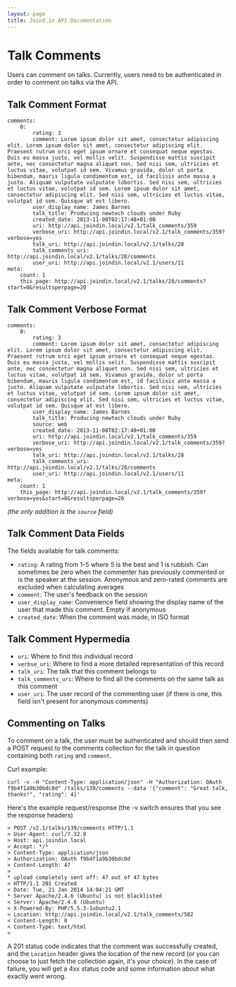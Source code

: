 ```yaml
---
layout: page
title: Joind.in API Documentation
---
```


# Talk Comments

Users can comment on talks.  Currently, users need to be authenticated in order to comment on talks via the API.

## Talk Comment Format

~~~~
comments:
    0:
        rating: 3
        comment: Lorem ipsum dolor sit amet, consectetur adipiscing elit. Lorem ipsum dolor sit amet, consectetur adipiscing elit. Praesent rutrum orci eget ipsum ornare et consequat neque egestas. Duis eu massa justo, vel mollis velit. Suspendisse mattis suscipit ante, nec consectetur magna aliquet non. Sed nisi sem, ultricies et luctus vitae, volutpat id sem. Vivamus gravida, dolor ut porta bibendum, mauris ligula condimentum est, id facilisis ante massa a justo. Aliquam vulputate vulputate lobortis. Sed nisi sem, ultricies et luctus vitae, volutpat id sem. Lorem ipsum dolor sit amet, consectetur adipiscing elit. Sed nisi sem, ultricies et luctus vitae, volutpat id sem. Quisque at est libero.
        user_display_name: James Barnes
        talk_title: Producing newtech clouds under Ruby
        created_date: 2013-11-08T02:17:48+01:00
        uri: http://api.joindin.local/v2.1/talk_comments/359
        verbose_uri: http://api.joindin.local/v2.1/talk_comments/359?verbose=yes
        talk_uri: http://api.joindin.local/v2.1/talks/28
        talk_comments_uri: http://api.joindin.local/v2.1/talks/28/comments
        user_uri: http://api.joindin.local/v2.1/users/11
meta:
    count: 1
    this_page: http://api.joindin.local/v2.1/talks/28/comments?start=0&resultsperpage=20
~~~~

## Talk Comment Verbose Format

~~~~
comments:
    0:
        rating: 3
        comment: Lorem ipsum dolor sit amet, consectetur adipiscing elit. Lorem ipsum dolor sit amet, consectetur adipiscing elit. Praesent rutrum orci eget ipsum ornare et consequat neque egestas. Duis eu massa justo, vel mollis velit. Suspendisse mattis suscipit ante, nec consectetur magna aliquet non. Sed nisi sem, ultricies et luctus vitae, volutpat id sem. Vivamus gravida, dolor ut porta bibendum, mauris ligula condimentum est, id facilisis ante massa a justo. Aliquam vulputate vulputate lobortis. Sed nisi sem, ultricies et luctus vitae, volutpat id sem. Lorem ipsum dolor sit amet, consectetur adipiscing elit. Sed nisi sem, ultricies et luctus vitae, volutpat id sem. Quisque at est libero.
        user_display_name: James Barnes
        talk_title: Producing newtech clouds under Ruby
        source: web
        created_date: 2013-11-08T02:17:48+01:00
        uri: http://api.joindin.local/v2.1/talk_comments/359
        verbose_uri: http://api.joindin.local/v2.1/talk_comments/359?verbose=yes
        talk_uri: http://api.joindin.local/v2.1/talks/28
        talk_comments_uri: http://api.joindin.local/v2.1/talks/28/comments
        user_uri: http://api.joindin.local/v2.1/users/11
meta:
    count: 1
    this_page: http://api.joindin.local/v2.1/talk_comments/359?verbose=yes&start=0&resultsperpage=20
~~~~

*(the only addition is the ``source`` field)*

## Talk Comment Data Fields

The fields available for talk comments:

*  ``rating``:  A rating from 1-5 where 5 is the best and 1 is rubbish.  Can sometimes be zero when the commenter has previously commented or is the speaker at the session.  Anonymous and zero-rated comments are excluded when calculating averages
*  ``comment``: The user's feedback on the session
*  ``user_display_name``: Convenience field showing the display name of the user that made this comment. Empty if anonymous
*  ``created_date``: When the comment was made, in ISO format


## Talk Comment Hypermedia

*  ``uri``: Where to find this individual record
*  ``verbse_uri``: Where to find a more detailed representation of this record
*  ``talk_uri``: The talk that this comment belongs to
*  ``talk_comments_uri``: Where to find all the comments on the same talk as this comment
*  ``user_uri``: The user record of the commenting user (if there is one, this field isn't present for anonymous comments)

## Commenting on Talks

To comment on a talk, the user must be authenticated and should then send a POST request to the comments collection for the talk in question containing both ``rating`` and ``comment``.

Curl example:

~~~~
curl -v -H "Content-Type: application/json" -H "Authorization: OAuth f9b4f1a9b30bdc0d" /talks/139/comments --data '{"comment": "Great talk, thanks!", "rating": 4}'
~~~~

Here's the example request/response (the -v switch ensures that you see the response headers)

~~~~
> POST /v2.1/talks/139/comments HTTP/1.1
> User-Agent: curl/7.32.0
> Host: api.joindin.local
> Accept: */*
> Content-Type: application/json
> Authorization: OAuth f9b4f1a9b30bdc0d
> Content-Length: 47
> 
* upload completely sent off: 47 out of 47 bytes
< HTTP/1.1 201 Created
< Date: Tue, 21 Jan 2014 14:04:21 GMT
* Server Apache/2.4.6 (Ubuntu) is not blacklisted
< Server: Apache/2.4.6 (Ubuntu)
< X-Powered-By: PHP/5.5.3-1ubuntu2.1
< Location: http://api.joindin.local/v2.1/talk_comments/502
< Content-Length: 0
< Content-Type: text/html
< 

~~~~

A 201 status code indicates that the comment was successfully created, and the ``Location`` header gives the location of the new record (or you can choose to just fetch the collection again, it's your choice).  In the case of failure, you will get a 4xx status code and some information about what exactly went wrong.

